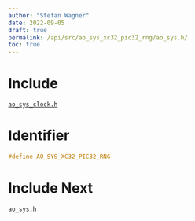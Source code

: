 ```yaml
---
author: "Stefan Wagner"
date: 2022-09-05
draft: true
permalink: /api/src/ao_sys_xc32_pic32_rng/ao_sys.h/
toc: true
---
```


# Include

[`ao_sys_clock.h`](ao_sys_clock.h.md)

# Identifier

```c
#define AO_SYS_XC32_PIC32_RNG
```

# Include Next

[`ao_sys.h`](../ao_sys_xc32_pic32/ao_sys.h.md)
